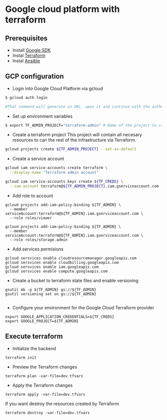 # Google cloud platform with terraform
## Prerequisites
* Install [Google SDK](https://cloud.google.com/sdk/downloads)
* Instal [Terraform](https://www.terraform.io/intro/getting-started/install.html)
* Instal [Ansible](http://docs.ansible.com/ansible/latest/installation_guide/intro_installation.html)

## GCP configuration
* Login into Google Cloud Platform via gcloud
```sh
$ gcloud auth login 

#That command will generate an URL, open it and continue with the authentication instructions. 
```
* Set up environment variables
```sh
$ export TF_ADMIN_PROJECT="terraform-admin" # Name of the project to create
```

* Create a terraform project
This project will contain all necesary resources to can the rest of the infrastructure via Terraform.

```sh
gcloud projects create ${TF_ADMIN_PROJECT} --set-as-default

```

* Create a service account

```sh
gcloud iam service-accounts create terraform \
  --display-name "Terraform admin account"

gcloud iam service-accounts keys create ${TF_CREDS} \
  --iam-account terraform@${TF_ADMIN_PROJECT}.iam.gserviceaccount.com

```
* Add role to account

```$xslt
gcloud projects add-iam-policy-binding ${TF_ADMIN} \
  --member serviceAccount:terraform@${TF_ADMIN}.iam.gserviceaccount.com \
  --role roles/viewer

gcloud projects add-iam-policy-binding ${TF_ADMIN} \
  --member serviceAccount:terraform@${TF_ADMIN}.iam.gserviceaccount.com \
  --role roles/storage.admin
```
* Add services permisions
```$xslt
gcloud sersvices enable cloudresourcemanager.googleapis.com
gcloud sersvices enable cloudbilling.googleapis.com
gcloud sersvices enable iam.googleapis.com
gcloud sersvices enable compute.googleapis.com
```

* Create a bucket to terraform state files and enable versioning

```$xslt
gsutil mb -p ${TF_ADMIN} gs://${TF_ADMIN}
gsutil versioning set on gs://${TF_ADMIN}


```

* Configure your environment for the Google Cloud Terraform provider
```
export GOOGLE_APPLICATION_CREDENTIALS=${TF_CREDS}
export GOOGLE_PROJECT=${TF_ADMIN}
```

## Execute terraform

* Initialize the backend

```
terraform init
```

* Preview the Terraform changes

```$xslt
terraform plan -var-file=dev.tfvars
```

* Apply the Terraform changes

```$xslt
terraform apply -var-file=dev.tfvars
```

If you want destroy the resources created by Terraform

```$xslt
terraform destroy -var-file=dev.tfvars
```